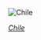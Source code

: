 
![Chile](https://www.gstatic.com/prettyearth/assets/full/1138.jpg)

*[Chile](https://www.google.com/maps/@-23.473285,-68.353736,16z/data=!3m1!1e3)*
